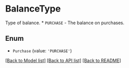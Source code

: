 # BalanceType

Type of balance.  * `PURCHASE` - The balance on purchases.

## Enum

* `Purchase` (value: `'PURCHASE'`)

[[Back to Model list]](../README.md#documentation-for-models) [[Back to API list]](../README.md#documentation-for-api-endpoints) [[Back to README]](../README.md)
